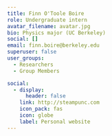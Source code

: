 ```yaml
---
title: Finn O'Toole Boire
role: Undergraduate intern
avatar_filename: avatar.jpg
bio: Physics major (UC Berkeley)
social: []
email: finn.boire@berkeley.edu
superuser: false
user_groups:
  - Researchers
  - Group Members

social:
  - display:
      header: false
    link: http://steampunc.com
    icon_pack: fas
    icon: globe
    label: Personal website
---
```

